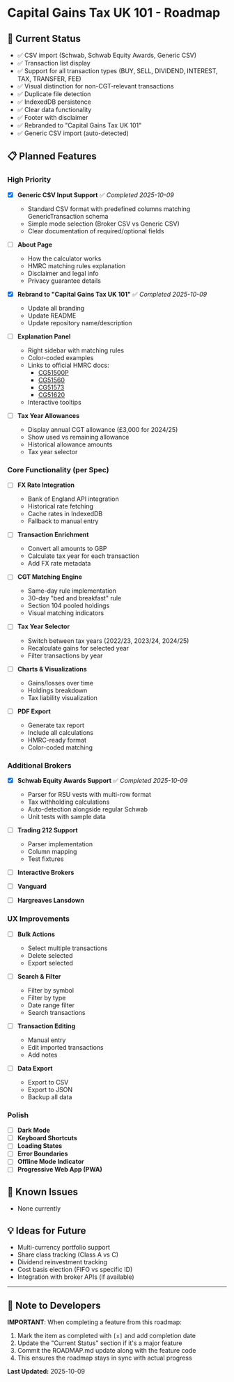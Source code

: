 # Capital Gains Tax UK 101 - Roadmap

## 🎯 Current Status
- ✅ CSV import (Schwab, Schwab Equity Awards, Generic CSV)
- ✅ Transaction list display
- ✅ Support for all transaction types (BUY, SELL, DIVIDEND, INTEREST, TAX, TRANSFER, FEE)
- ✅ Visual distinction for non-CGT-relevant transactions
- ✅ Duplicate file detection
- ✅ IndexedDB persistence
- ✅ Clear data functionality
- ✅ Footer with disclaimer
- ✅ Rebranded to "Capital Gains Tax UK 101"
- ✅ Generic CSV import (auto-detected)

## 📋 Planned Features

### High Priority

- [x] **Generic CSV Input Support** ✅ *Completed 2025-10-09*
  - Standard CSV format with predefined columns matching GenericTransaction schema
  - Simple mode selection (Broker CSV vs Generic CSV)
  - Clear documentation of required/optional fields

- [ ] **About Page**
  - How the calculator works
  - HMRC matching rules explanation
  - Disclaimer and legal info
  - Privacy guarantee details

- [x] **Rebrand to "Capital Gains Tax UK 101"** ✅ *Completed 2025-10-09*
  - Update all branding
  - Update README
  - Update repository name/description

- [ ] **Explanation Panel**
  - Right sidebar with matching rules
  - Color-coded examples
  - Links to official HMRC docs:
    - [CG51500P](https://www.gov.uk/hmrc-internal-manuals/capital-gains-manual/cg51500p)
    - [CG51560](https://www.gov.uk/hmrc-internal-manuals/capital-gains-manual/cg51560)
    - [CG51573](https://www.gov.uk/hmrc-internal-manuals/capital-gains-manual/cg51573)
    - [CG51620](https://www.gov.uk/hmrc-internal-manuals/capital-gains-manual/cg51620)
  - Interactive tooltips

- [ ] **Tax Year Allowances**
  - Display annual CGT allowance (£3,000 for 2024/25)
  - Show used vs remaining allowance
  - Historical allowance amounts
  - Tax year selector

### Core Functionality (per Spec)

- [ ] **FX Rate Integration**
  - Bank of England API integration
  - Historical rate fetching
  - Cache rates in IndexedDB
  - Fallback to manual entry

- [ ] **Transaction Enrichment**
  - Convert all amounts to GBP
  - Calculate tax year for each transaction
  - Add FX rate metadata

- [ ] **CGT Matching Engine**
  - Same-day rule implementation
  - 30-day "bed and breakfast" rule
  - Section 104 pooled holdings
  - Visual matching indicators

- [ ] **Tax Year Selector**
  - Switch between tax years (2022/23, 2023/24, 2024/25)
  - Recalculate gains for selected year
  - Filter transactions by year

- [ ] **Charts & Visualizations**
  - Gains/losses over time
  - Holdings breakdown
  - Tax liability visualization

- [ ] **PDF Export**
  - Generate tax report
  - Include all calculations
  - HMRC-ready format
  - Color-coded matching

### Additional Brokers

- [x] **Schwab Equity Awards Support** ✅ *Completed 2025-10-09*
  - Parser for RSU vests with multi-row format
  - Tax withholding calculations
  - Auto-detection alongside regular Schwab
  - Unit tests with sample data

- [ ] **Trading 212 Support**
  - Parser implementation
  - Column mapping
  - Test fixtures

- [ ] **Interactive Brokers**
- [ ] **Vanguard**
- [ ] **Hargreaves Lansdown**

### UX Improvements

- [ ] **Bulk Actions**
  - Select multiple transactions
  - Delete selected
  - Export selected

- [ ] **Search & Filter**
  - Filter by symbol
  - Filter by type
  - Date range filter
  - Search transactions

- [ ] **Transaction Editing**
  - Manual entry
  - Edit imported transactions
  - Add notes

- [ ] **Data Export**
  - Export to CSV
  - Export to JSON
  - Backup all data

### Polish

- [ ] **Dark Mode**
- [ ] **Keyboard Shortcuts**
- [ ] **Loading States**
- [ ] **Error Boundaries**
- [ ] **Offline Mode Indicator**
- [ ] **Progressive Web App (PWA)**

## 🐛 Known Issues

- None currently

## 💡 Ideas for Future

- Multi-currency portfolio support
- Share class tracking (Class A vs C)
- Dividend reinvestment tracking
- Cost basis election (FIFO vs specific ID)
- Integration with broker APIs (if available)

---

## 📝 Note to Developers

**IMPORTANT**: When completing a feature from this roadmap:
1. Mark the item as completed with `[x]` and add completion date
2. Update the "Current Status" section if it's a major feature
3. Commit the ROADMAP.md update along with the feature code
4. This ensures the roadmap stays in sync with actual progress

**Last Updated:** 2025-10-09
